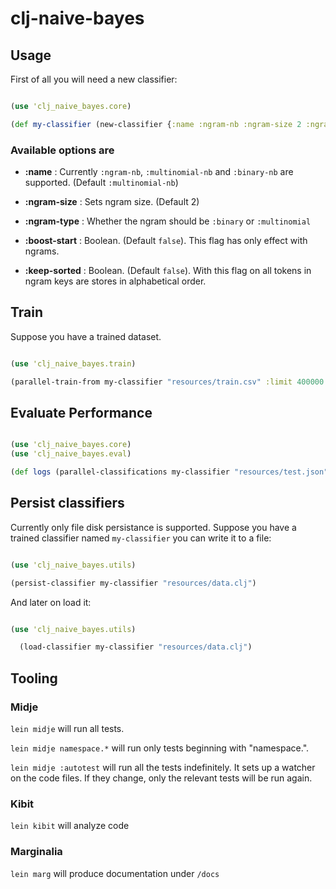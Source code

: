 # clj-naive-bayes

## Usage

First of all you will need a new classifier:

```clojure

(use 'clj_naive_bayes.core)

(def my-classifier (new-classifier {:name :ngram-nb :ngram-size 2 :ngram-type :multinomial}))

```

### Available options are

* __:name__ : Currently `:ngram-nb`, `:multinomial-nb` and `:binary-nb` are
  supported. (Default `:multinomial-nb`)

* __:ngram-size__ : Sets ngram size. (Default 2)

* __:ngram-type__ : Whether the ngram should be `:binary` or `:multinomial`

* __:boost-start__ : Boolean. (Default `false`). This flag has only effect
  with ngrams.

* __:keep-sorted__ : Boolean. (Default `false`). With this flag on all tokens
  in ngram keys are stores in alphabetical order.

## Train

Suppose you have a trained dataset.

```clojure

(use 'clj_naive_bayes.train)

(parallel-train-from my-classifier "resources/train.csv" :limit 400000 0)

```

## Evaluate Performance

```clojure

(use 'clj_naive_bayes.core)
(use 'clj_naive_bayes.eval)

(def logs (parallel-classifications my-classifier "resources/test.json"))

```

## Persist classifiers

Currently only file disk persistance is supported. Suppose you have a trained
classifier named `my-classifier` you can write it to a file:

```clojure

(use 'clj_naive_bayes.utils)

(persist-classifier my-classifier "resources/data.clj")

```

And later on load it:

```clojure

(use 'clj_naive_bayes.utils)

  (load-classifier my-classifier "resources/data.clj")

```

## Tooling

### Midje

`lein midje` will run all tests.

`lein midje namespace.*` will run only tests beginning with "namespace.".

`lein midje :autotest` will run all the tests indefinitely. It sets up a
watcher on the code files. If they change, only the relevant tests will be
run again.

### Kibit

`lein kibit` will analyze code

### Marginalia

`lein marg` will produce documentation under `/docs`

